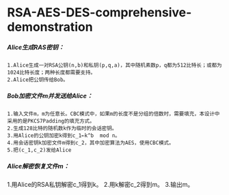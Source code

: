 # RSA-AES-DES-comprehensive-demonstration

##### Alice生成RAS密钥：

	1.Alice生成一对RSA公钥(n,b)和私钥(p,q,a)，其中随机素数p，q都为512比特长；或都为1024比特长度；两种长度都需要支持。
	2.Alice把公钥传给Bob。

##### Bob加密文件m并发送给Alice：

	1.输入文件m，m为任意长。CBC模式中，如果m的长度不是分组的倍数时，需要填充，本设计中采用的是PKCS7Padding的填充方式。
	2.生成128比特的随机数k作为临时的会话密钥。
	3.用Alice的公钥加密k得到c_1←k^b  mod n。
	4.用会话密钥k加密文件m得到c_2，其中加密算法为AES，使用CBC模式。
	5.把(c_1,c_2)发给Alice

##### Alice解密恢复文件m：
  1.用Alice的RSA私钥解密c_1得到k。
  2.用k解密c_2得到m。
  3.输出m。
